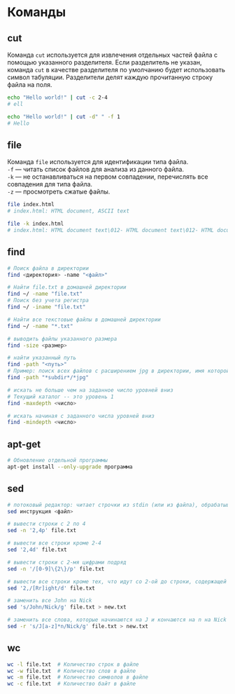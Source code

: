 # Команды

## cut
Команда `cut` используется для извлечения отдельных частей файла с помощью указанного разделителя. Если разделитель не указан, команда `cut` в качестве разделителя по умолчанию будет использовать символ табуляции. Разделители делят каждую прочитанную строку файла на поля.
```sh
echo "Hello world!" | cut -c 2-4
# ell

echo "Hello world!" | cut -d" " -f 1
# Hello
```

## file
Команда `file` используется для идентификации типа файла.  
`-f` — читать список файлов для анализа из данного файла.  
`-k` — не останавливаться на первом совпадении, перечислять все совпадения для типа файла.  
`-z` — просмотреть сжатые файлы.  
```sh
file index.html 
# index.html: HTML document, ASCII text

file -k index.html 
# index.html: HTML document text\012- HTML document text\012- HTML document text\012- HTML document text\012- exported SGML document, ASCII text
```

## find
```sh
# Поиск файла в директории
find <директория> -name "<файл>"

# Найти file.txt в домашней директории
find ~/ -name "file.txt"
# Поиск без учета регистра
find ~/ -iname "file.txt"

# Найти все текстовые файлы в домашней директории
find ~/ -name "*.txt"

# выводить файлы указанного размера
find -size <размер>

# найти указанный путь
find -path "<путь>"
# Пример: поиск всех файлов с расширением jpg в директории, имя которой содержит subdir
find -path "*subdir*/*jpg"

# искать не больше чем на заданное число уровней вниз
# Текущий каталог -- это уровень 1
find -maxdepth <число>

# искать начиная с заданного числа уровней вниз
find -mindepth <число>
```

## apt-get
```sh
# Обновление отдельной программы
apt-get install --only-upgrade программа
```
## sed
```sh
# потоковый редактор: читает строчки из stdin (или из файла), обрабатывает их по инструкции и пишет в stdout
sed инструкция <файл>

# вывести строки с 2 по 4
sed -n '2,4p' file.txt

# вывести все строки кроме 2-4
sed '2,4d' file.txt

# вывести строки с 2-мя цифрами подряд
sed -n '/[0-9]\{2\}/p' file.txt

# вывести все строки кроме тех, что идут со 2-ой до строки, содержащей “right” (с большой или маленькой буквы)
sed '2,/[Rr]ight/d' file.txt

# заменить все John на Nick
sed 's/John/Nick/g' file.txt > new.txt

# заменить все слова, которые начинаются на J и кончаются на n на Nick
sed -r 's/J[a-z]*n/Nick/g' file.txt > new.txt
```

## wc
```sh
wc -l file.txt  # Количество строк в файле
wc -w file.txt  # Количество слов в файле
wc -m file.txt  # Количество символов в файле
wc -c file.txt  # Количество байт в файле
```

